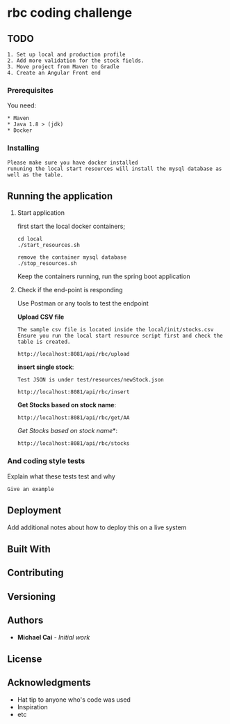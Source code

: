 # rbc coding challenge

## TODO
```
1. Set up local and production profile
2. Add more validation for the stock fields.
3. Move project from Maven to Gradle
4. Create an Angular Front end 
```

### Prerequisites

You need:

```
* Maven
* Java 1.8 > (jdk)
* Docker
```

### Installing

```
Please make sure you have docker installed 
rununing the local start resources will install the mysql database as well as the table.
```
 
## Running the application

1. Start application

    first start the local docker containers;
    ```
    cd local
    ./start_resources.sh
    
    remove the container mysql database
    ./stop_resources.sh
    ```
    Keep the containers running, run the spring boot application
  

2. Check if the end-point is responding
    
    Use Postman or any tools to test the endpoint
    
    **Upload CSV file**
    ```
    The sample csv file is located inside the local/init/stocks.csv
    Ensure you run the local start resource script first and check the table is created.
   
    http://localhost:8081/api/rbc/upload
    ```
    **insert single stock**:
    ```
    Test JSON is under test/resources/newStock.json
   
    http://localhost:8081/api/rbc/insert
    ```
    
    **Get Stocks based on stock name**:
    ```
    http://localhost:8081/api/rbc/get/AA
    ```
    *Get Stocks based on stock name**:
    ```
    http://localhost:8081/api/rbc/stocks
    ```


### And coding style tests

Explain what these tests test and why

```
Give an example
```

## Deployment

Add additional notes about how to deploy this on a live system

## Built With


## Contributing


## Versioning


## Authors

* **Michael Cai** - _Initial work_


## License


## Acknowledgments

* Hat tip to anyone who's code was used
* Inspiration
* etc
